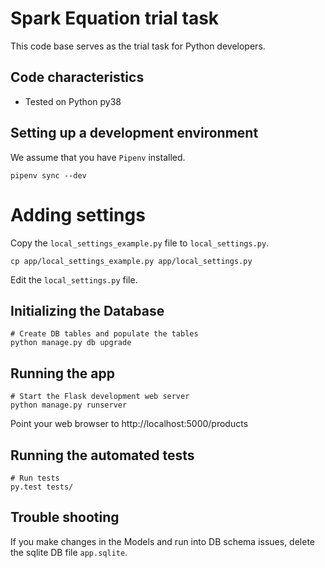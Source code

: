 # Spark Equation trial task

This code base serves as the trial task for Python developers.

## Code characteristics

* Tested on Python py38

## Setting up a development environment

We assume that you have `Pipenv` installed.

    pipenv sync --dev


# Adding settings

Copy the `local_settings_example.py` file to `local_settings.py`.

    cp app/local_settings_example.py app/local_settings.py

Edit the `local_settings.py` file.


## Initializing the Database

    # Create DB tables and populate the tables
    python manage.py db upgrade


## Running the app

    # Start the Flask development web server
    python manage.py runserver

Point your web browser to http://localhost:5000/products


## Running the automated tests

    # Run tests
    py.test tests/


## Trouble shooting

If you make changes in the Models and run into DB schema issues, delete the sqlite DB file `app.sqlite`.
